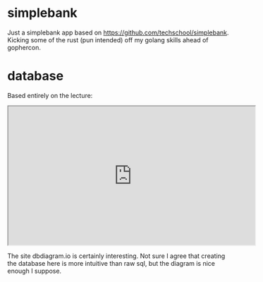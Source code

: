 # simplebank
Just a simplebank app based on https://github.com/techschool/simplebank. Kicking some of the rust (pun intended) off my golang skills ahead of gophercon.

# database
Based entirely on the lecture:
<iframe width="560" height="315" src='https://dbdiagram.io/embed/5f8ea4363a78976d7b785bdb'> </iframe>

The site dbdiagram.io is certainly interesting. Not sure I agree that creating the database here is more intuitive than raw sql, but the diagram is nice enough I suppose.  